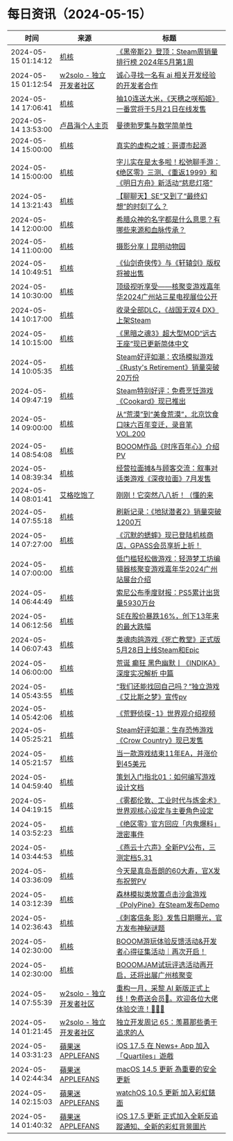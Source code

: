 ﻿# 每日资讯（2024-05-15）

|时间|来源|标题|
|---|---|---|
|2024-05-15 01:14:12|[机核](https://www.gcores.com/rss)|[《黑帝斯2》登顶：Steam周销量排行榜 2024年5月第1周](https://www.gcores.com/articles/181883)|
|2024-05-15 01:12:54|[w2solo - 独立开发者社区](https://w2solo.com/topics/feed)|[诚心寻找一名有 ai 相关开发经验的开发者合作](https://w2solo.com/topics/4617)|
|2024-05-14 17:06:41|[机核](https://www.gcores.com/rss)|[抽10连送大米，《天穗之咲稻姬》一番赏将于5月21日在线发售](https://www.gcores.com/articles/181875)|
|2024-05-14 13:53:00|[卢昌海个人主页](https://www.changhai.org//feed.xml)|[曼德勃罗集与数学简单性](https://www.youtube.com/shorts/Qje40Io_1mM)|
|2024-05-14 15:00:00|[机核](https://www.gcores.com/rss)|[真实的虚构之城：哥谭市起源](https://www.gcores.com/articles/181843)|
|2024-05-14 15:00:00|[机核](https://www.gcores.com/rss)|[字儿实在是太多啦！松弛聊手游：《绝区零》三测、《重返1999》和《明日方舟》新活动“慈悲灯塔”](https://www.gcores.com/radios/181620)|
|2024-05-14 13:21:43|[机核](https://www.gcores.com/rss)|[【聊聊天】SE“又到了“最终幻想”的时刻了么？](https://www.gcores.com/articles/181864)|
|2024-05-14 12:00:00|[机核](https://www.gcores.com/rss)|[希腊众神的名字都是什么意思？有哪些来源和血脉传承？](https://www.gcores.com/videos/181825)|
|2024-05-14 11:00:00|[机核](https://www.gcores.com/rss)|[摄影分享丨昆明动物园](https://www.gcores.com/articles/181855)|
|2024-05-14 10:49:51|[机核](https://www.gcores.com/rss)|[《仙剑奇侠传》与《轩辕剑》版权将被出售](https://www.gcores.com/articles/181866)|
|2024-05-14 10:30:00|[机核](https://www.gcores.com/rss)|[顶级视听享受——核聚变游戏嘉年华2024广州站三星电视展位公开](https://www.gcores.com/articles/181848)|
|2024-05-14 10:17:00|[机核](https://www.gcores.com/rss)|[收录全部DLC，《战国无双4 DX》上架Steam](https://www.gcores.com/articles/181836)|
|2024-05-14 10:15:00|[机核](https://www.gcores.com/rss)|[《黑暗之魂3》超大型MOD“远古王座”现已更新简体中文](https://www.gcores.com/articles/181847)|
|2024-05-14 10:05:35|[机核](https://www.gcores.com/rss)|[Steam好评如潮：农场模拟游戏《Rusty's Retirement》销量突破20万份](https://www.gcores.com/articles/181863)|
|2024-05-14 09:47:19|[机核](https://www.gcores.com/rss)|[Steam特别好评：免费烹饪游戏《Cookard》现已推出](https://www.gcores.com/articles/181859)|
|2024-05-14 09:00:00|[机核](https://www.gcores.com/rss)|[从“荒漠”到“美食荒漠”，北京饮食口味六百年变迁，录音笔 VOL.200](https://www.gcores.com/radios/181853)|
|2024-05-14 08:54:08|[机核](https://www.gcores.com/rss)|[BOOOM作品《时序百年心》介绍PV](https://www.gcores.com/videos/181761)|
|2024-05-14 08:39:34|[机核](https://www.gcores.com/rss)|[经营拉面摊&与顾客交流：叙事对话类游戏《深夜拉面》7月发售](https://www.gcores.com/articles/181852)|
|2024-05-14 08:01:41|[艾格吃饱了](https://feedpress.me/wx-aigechibaole)|[刚刚！它突然八八折！（懂的来](http://mp.weixin.qq.com/s?__biz=MjM5NTYxODQyMA%3D%3D&mid=2653452762&idx=1&sn=e8da8f6519cb1ef22e2a4d8d586d3e56)|
|2024-05-14 07:55:18|[机核](https://www.gcores.com/rss)|[刷新记录：《地狱潜者2》销量突破1200万](https://www.gcores.com/articles/181846)|
|2024-05-14 07:27:00|[机核](https://www.gcores.com/rss)|[《沉默的蟋蟀》现已登陆机核商店，GPASS会员享折上折！](https://www.gcores.com/articles/181842)|
|2024-05-14 07:00:00|[机核](https://www.gcores.com/rss)|[低门槛轻松做游戏：轻游梦工坊编辑器核聚变游戏嘉年华2024广州站展台介绍](https://www.gcores.com/articles/181672)|
|2024-05-14 06:44:49|[机核](https://www.gcores.com/rss)|[索尼公布季度财报：PS5累计出货量5930万台](https://www.gcores.com/articles/181838)|
|2024-05-14 06:12:56|[机核](https://www.gcores.com/rss)|[SE在股价暴跌16%，创下13年来的最大跌幅](https://www.gcores.com/articles/181832)|
|2024-05-14 06:07:43|[机核](https://www.gcores.com/rss)|[类魂肉鸽游戏《死亡教堂》正式版5月28日上线Steam和Epic](https://www.gcores.com/articles/181833)|
|2024-05-14 06:00:00|[机核](https://www.gcores.com/rss)|[荒诞 癫狂 黑色幽默丨《INDIKA》深度实况解析 中篇](https://www.gcores.com/videos/181800)|
|2024-05-14 05:43:55|[机核](https://www.gcores.com/rss)|[“我们还能找回自己吗？”独立游戏《艾比斯之梦》宣传pv](https://www.gcores.com/videos/181829)|
|2024-05-14 05:42:06|[机核](https://www.gcores.com/rss)|[《荒野侦探-1》世界观介绍视频](https://www.gcores.com/videos/181830)|
|2024-05-14 05:25:21|[机核](https://www.gcores.com/rss)|[Steam好评如潮：生存恐怖游戏《Crow Country》现已发售](https://www.gcores.com/articles/181831)|
|2024-05-14 05:21:57|[机核](https://www.gcores.com/rss)|[当一款游戏结束11年EA，并涨价到45美元](https://www.gcores.com/articles/181802)|
|2024-05-14 04:59:40|[机核](https://www.gcores.com/rss)|[策划入门指北01：如何编写游戏设计文档](https://www.gcores.com/articles/181828)|
|2024-05-14 04:19:15|[机核](https://www.gcores.com/rss)|[《雾都伦敦、工业时代与炼金术》世界观核心设定与主要角色设定](https://www.gcores.com/articles/181827)|
|2024-05-14 03:52:23|[机核](https://www.gcores.com/rss)|[《绝区零》官方回应「内鬼爆料」泄密事件](https://www.gcores.com/articles/181815)|
|2024-05-14 03:44:53|[机核](https://www.gcores.com/rss)|[《燕云十六声》全新PV公布，三测定档5.31](https://www.gcores.com/articles/181826)|
|2024-05-14 03:36:09|[机核](https://www.gcores.com/rss)|[今天是真岛吾朗的60大寿，官X发布祝贺PV](https://www.gcores.com/articles/181822)|
|2024-05-14 03:12:39|[机核](https://www.gcores.com/rss)|[森林模拟类放置点击沙盒游戏《PolyPine》在Steam发布Demo](https://www.gcores.com/articles/181820)|
|2024-05-14 02:36:43|[机核](https://www.gcores.com/rss)|[《刺客信条 影》发售日期曝光，官方发布神秘谜题](https://www.gcores.com/articles/181813)|
|2024-05-14 02:30:00|[机核](https://www.gcores.com/rss)|[BOOOM游玩体验反馈活动&开发者心得征集活动｜再次开启！](https://www.gcores.com/articles/181427)|
|2024-05-14 02:30:00|[机核](https://www.gcores.com/rss)|[BOOOMJAM试玩评选活动再开启，还将出展广州核聚变](https://www.gcores.com/articles/181387)|
|2024-05-14 07:55:39|[w2solo - 独立开发者社区](https://w2solo.com/topics/feed)|[重构一月，采黎 AI 新版正式上线！免费送会员🎁。欢迎各位大佬体验交流！🙏🙏🙏](https://w2solo.com/topics/4616)|
|2024-05-14 01:21:45|[w2solo - 独立开发者社区](https://w2solo.com/topics/feed)|[独立开发周记 65：羡慕那些勇于追求的人](https://w2solo.com/topics/4615)|
|2024-05-14 03:31:23|[蘋果迷 APPLEFANS](https://applefans.today/feed/)|[iOS 17.5 在 News+ App 加入「Quartiles」遊戲](https://applefans.today/2024-05-apple-news-plus-introduces-quartiles-a-new-game/)|
|2024-05-14 02:44:34|[蘋果迷 APPLEFANS](https://applefans.today/feed/)|[macOS 14.5 更新 為重要的安全更新](https://applefans.today/macos-sonoma-14-5/)|
|2024-05-14 02:15:03|[蘋果迷 APPLEFANS](https://applefans.today/feed/)|[watchOS 10.5 更新 加入彩虹錶面](https://applefans.today/watchos-10-5/)|
|2024-05-14 01:40:32|[蘋果迷 APPLEFANS](https://applefans.today/feed/)|[iOS 17.5 更新 正式加入全新反追蹤通知、全新的彩虹背景圖片](https://applefans.today/ios-17-5/)|
